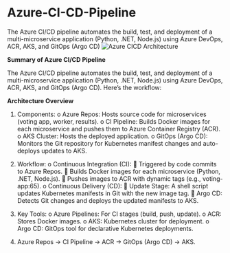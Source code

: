 # Azure-CI-CD-Pipeline
The Azure CI/CD pipeline automates the build, test, and deployment of a multi-microservice application (Python, .NET, Node.js) using Azure DevOps, ACR, AKS, and GitOps (Argo CD)
![Azure CICD Architecture](https://github.com/user-attachments/assets/5a3d0b8b-eb90-4e7f-ae46-1e1516ad2d19)

**Summary of Azure CI/CD Pipeline**

The Azure CI/CD pipeline automates the build, test, and deployment of a multi-microservice application (Python, .NET, Node.js) using Azure DevOps, ACR, AKS, and GitOps (Argo CD). Here’s the workflow:

**Architecture Overview**
1.	Components:
   o	Azure Repos: Hosts source code for microservices (voting app, worker, results).
   o	CI Pipeline: Builds Docker images for each microservice and pushes them to Azure Container Registry (ACR).
   o	AKS Cluster: Hosts the deployed application.
   o	GitOps (Argo CD): Monitors the Git repository for Kubernetes manifest changes and auto-deploys updates to AKS.
  	
2.	Workflow:
 o	Continuous Integration (CI):
   	Triggered by code commits to Azure Repos.
   	Builds Docker images for each microservice (Python, .NET, Node.js).
   	Pushes images to ACR with dynamic tags (e.g., voting-app:65).
 o	Continuous Delivery (CD):
   	Update Stage: A shell script updates Kubernetes manifests in Git with the new image tag.
   	Argo CD: Detects Git changes and deploys the updated manifests to AKS.
  	
3.	Key Tools:
   o	Azure Pipelines: For CI stages (build, push, update).
   o	ACR: Stores Docker images.
   o	AKS: Kubernetes cluster for deployment.
   o	Argo CD: GitOps tool for declarative Kubernetes deployments.

4. Azure Repos → CI Pipeline → ACR → GitOps (Argo CD) → AKS.
